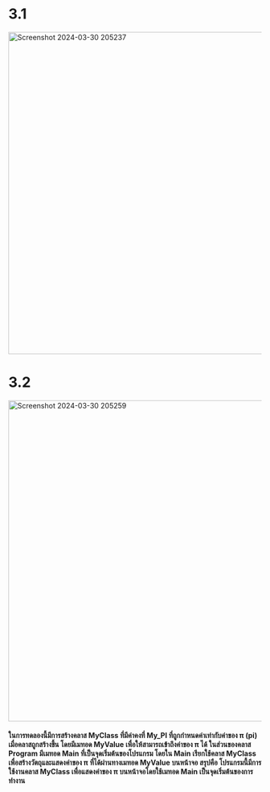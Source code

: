 # 3.1
<img width="641" alt="Screenshot 2024-03-30 205237" src="https://github.com/anndyyzzz/03376836-OOP-2566-Lab-07/assets/144866059/d92486b1-fa7a-4973-a69a-abf3b151fb8c">

# 3.2
<img width="639" alt="Screenshot 2024-03-30 205259" src="https://github.com/anndyyzzz/03376836-OOP-2566-Lab-07/assets/144866059/7481a115-a4b9-4776-bee3-12a5fd85c2dc">

#### ในการทดลองนี้มีการสร้างคลาส MyClass ที่มีค่าคงที่ My_PI ที่ถูกกำหนดค่าเท่ากับค่าของ π (pi) เมื่อคลาสถูกสร้างขึ้น โดยมีเมทอด MyValue เพื่อให้สามารถเข้าถึงค่าของ π ได้ ในส่วนของคลาส Program มีเมทอด Main ที่เป็นจุดเริ่มต้นของโปรแกรม โดยใน Main เรียกใช้คลาส MyClass เพื่อสร้างวัตถุและแสดงค่าของ π ที่ได้ผ่านทางเมทอด MyValue บนหน้าจอ สรุปคือ โปรแกรมนี้มีการใช้งานคลาส MyClass เพื่อแสดงค่าของ π บนหน้าจอโดยใช้เมทอด Main เป็นจุดเริ่มต้นของการทำงาน
